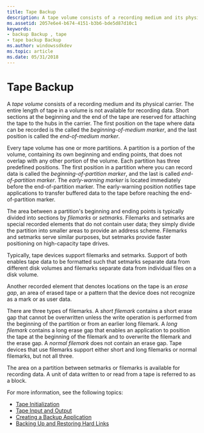 ```yaml
---
title: Tape Backup
description: A tape volume consists of a recording medium and its physical carrier. Every tape volume has one or more partitions. Partitions are typically divided into sections by filemarks or setmarks. There are three types of filemarks.
ms.assetid: 2057e6e4-b674-4151-b3b6-bde5d87d10c1
keywords:
- backup Backup , tape
- tape backup Backup
ms.author: windowssdkdev
ms.topic: article
ms.date: 05/31/2018
---
```


# Tape Backup

A *tape volume* consists of a recording medium and its physical carrier. The entire length of tape in a volume is not available for recording data. Short sections at the beginning and the end of the tape are reserved for attaching the tape to the hubs in the carrier. The first position on the tape where data can be recorded is the called the *beginning-of-medium marker*, and the last position is called the *end-of-medium marker*.

Every tape volume has one or more partitions. A partition is a portion of the volume, containing its own beginning and ending points, that does not overlap with any other portion of the volume. Each partition has three predefined positions. The first position in a partition where you can record data is called the *beginning-of-partition marker*, and the last is called *end-of-partition marker*. The *early-warning marker* is located immediately before the end-of-partition marker. The early-warning position notifies tape applications to transfer buffered data to the tape before reaching the end-of-partition marker.

The area between a partition's beginning and ending points is typically divided into sections by *filemarks* or *setmarks*. Filemarks and setmarks are special recorded elements that do not contain user data; they simply divide the partition into smaller areas to provide an address scheme. Filemarks and setmarks serve similar purposes, but setmarks provide faster positioning on high-capacity tape drives.

Typically, tape devices support filemarks and setmarks. Support of both enables tape data to be formatted such that setmarks separate data from different disk volumes and filemarks separate data from individual files on a disk volume.

Another recorded element that denotes locations on the tape is an *erase gap*, an area of erased tape or a pattern that the device does not recognize as a mark or as user data.

There are three types of filemarks. A *short filemark* contains a short erase gap that cannot be overwritten unless the write operation is performed from the beginning of the partition or from an earlier long filemark. A *long filemark* contains a long erase gap that enables an application to position the tape at the beginning of the filemark and to overwrite the filemark and the erase gap. A *normal filemark* does not contain an erase gap. Tape devices that use filemarks support either short and long filemarks or normal filemarks, but not all three.

The area on a partition between setmarks or filemarks is available for recording data. A unit of data written to or read from a tape is referred to as a block.

For more information, see the following topics:

-   [Tape Initialization](tape-initialization.md)
-   [Tape Input and Output](tape-input-and-output.md)
-   [Creating a Backup Application](creating-a-backup-application.md)
-   [Backing Up and Restoring Hard Links](backing-up-and-restoring-hard-links.md)

 

 




